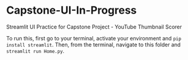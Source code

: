 # Capstone-UI-In-Progress
Streamlit UI Practice for Capstone Project - YouTube Thumbnail Scorer

To run this, first go to your terminal, activate your environment and `pip install streamlit`.
Then, from the terminal, navigate to this folder and `streamlit run Home.py`.
